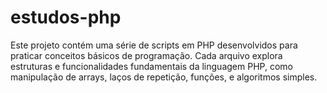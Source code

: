 # estudos-php
Este projeto contém uma série de scripts em PHP desenvolvidos para praticar conceitos básicos de programação. Cada arquivo explora estruturas e funcionalidades fundamentais da linguagem PHP, como manipulação de arrays, laços de repetição, funções, e algoritmos simples.
